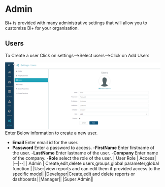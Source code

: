  # Admin

Bi+ is provided with many administrative settings that will allow you to customize Bi+ for your organisation.

## Users

To Create a user Click on settings-->Select users-->Click on Add Users

![enter image description here](https://raw.githubusercontent.com/sv18042016/fp1/658e3210c3cbe8e651e2fca391261b3ecc1be1b7/images/users.png)
Enter Below information to create a new user.
- **Email** Enter email id for the user.
- **Password** Enter a password to access.
-**FirstName** Enter firstname of the user.
-**LastName** Enter lastname of the user. 
-**Company** Enter name of the company.
-**Role** select the role of the user.
| User Role |  Access|
|--|--|
| Admin | Create,edit,delete users,groups,global parameter,global function |
|User|view reports and can edit them if provided access to the specific model|
|Developer|Create,edit and delete reports or dashboards|
|Manager||
|Super Admin||
<!--stackedit_data:
eyJoaXN0b3J5IjpbLTc4MTI3MjEzMiw0NjU3NjY4MTYsLTk3ND
Y2MDE4N119
-->
